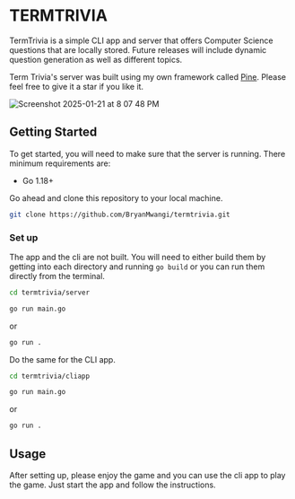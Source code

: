 # TERMTRIVIA

TermTrivia is a simple CLI app and server that offers Computer Science questions that are locally stored. Future releases will include dynamic question generation as well as different topics.

Term Trivia's server was built using my own framework called [Pine](https://github.com/BryanMwangi/pine). Please feel free to give it a star if you like it.

![Screenshot 2025-01-21 at 8 07 48 PM](https://github.com/user-attachments/assets/9f3f84b4-e57c-42b8-946d-d3be0666eeb7)

## Getting Started

To get started, you will need to make sure that the server is running. There minimum requirements are:

- Go 1.18+

Go ahead and clone this repository to your local machine.

```bash
git clone https://github.com/BryanMwangi/termtrivia.git
```

### Set up

The app and the cli are not built. You will need to either build them by getting into each directory and running `go build` or you can run them directly from the terminal.

```bash
cd termtrivia/server

go run main.go
```

or

```bash
go run .
```

Do the same for the CLI app.

```bash
cd termtrivia/cliapp

go run main.go
```

or

```bash
go run .
```

## Usage

After setting up, please enjoy the game and you can use the cli app to play the game. Just start the app and follow the instructions.
